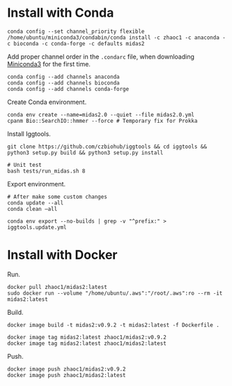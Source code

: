 
# Install with Conda

```
conda config --set channel_priority flexible
/home/ubuntu/miniconda3/condabin/conda install -c zhaoc1 -c anaconda -c bioconda -c conda-forge -c defaults midas2
```


Add proper channel order in the `.condarc` file, when downloading [Miniconda3](https://docs.conda.io/en/latest/miniconda.html) for the first time.
```
conda config --add channels anaconda
conda config --add channels bioconda
conda config --add channels conda-forge
```

Create Conda environment.

```
conda env create --name=midas2.0 --quiet --file midas2.0.yml
cpanm Bio::SearchIO::hmmer --force # Temporary fix for Prokka
```

Install Iggtools.

```
git clone https://github.com/czbiohub/iggtools && cd iggtools && python3 setup.py build && python3 setup.py install

# Unit test
bash tests/run_midas.sh 8
```

Export environment.

```
# After make some custom changes 
conda update --all 
conda clean –all

conda env export --no-builds | grep -v "^prefix:" > iggtools.update.yml
```

# Install with Docker

Run.

```
docker pull zhaoc1/midas2:latest
sudo docker run --volume "/home/ubuntu/.aws":"/root/.aws":ro --rm -it midas2:latest
```

Build.

```
docker image build -t midas2:v0.9.2 -t midas2:latest -f Dockerfile .

docker image tag midas2:latest zhaoc1/midas2:v0.9.2
docker image tag midas2:latest zhaoc1/midas2:latest
```

Push.

```
docker image push zhaoc1/midas2:v0.9.2
docker image push zhaoc1/midas2:latest
```




